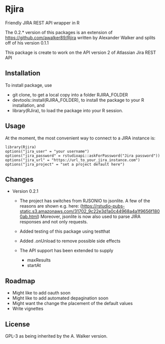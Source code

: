 # Rjira
Friendly JIRA REST API wrapper in R

The 0.2.* version of this packages is an extension of https://github.com/awalker89/Rjira
written by Alexander Walker and splits off of his version 0.1.1

This package is create to work on the API version 2 of Atlassian Jira REST API

## Installation

To install package, use
- git clone, to get a local copy into a folder RJIRA_FOLDER
- devtools::install(RJIRA_FOLDER), to install the package to your R installation, and
- library(RJira), to load the package into your R session.

## Usage

At the moment, the most convenient way to connect to a JIRA instance is:

```
library(Rjira)
options("jira_user" = "your username")
options("jira_password" = rstudioapi::askForPassword("Jira password"))
options("jira_url" = "https://url_to_your_jira_instance.com")
options("jira_project" = "set a project default here")
```

## Changes
- Version 0.2.1
  - The project has switches from RJSONIO to jsonlite. A few of the reasons are shown e.g. here:
    (https://rstudio-pubs-static.s3.amazonaws.com/31702_9c22e3d1a0c44968a4a1f9656f1800ab.html)
    Moreover, jsonlite is now also used to parse JIRA responses and not only requests.

  - Added testing of this package using testthat  

  - Added .onUnload to remove possible side effects

  - The API support has been extended to supply
    - maxResults
    - startAt

## Roadmap

- Might like to add oauth soon
- Might like to add automated depagination soon
- Might want the change the placement of the default values
- Write vignettes


## License
GPL-3 as being inherited by the A. Walker version.